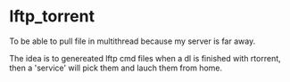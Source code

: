 # lftp_torrent

To be able to pull file in multithread because my server is far away. 

The idea is to genereated lftp cmd files when a dl is finished with rtorrent, then a 'service' will pick them and lauch them from home.

